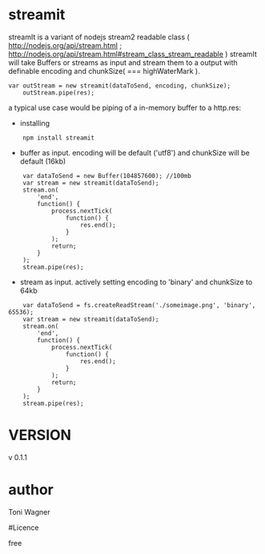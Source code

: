 # streamit

streamIt is a variant of nodejs stream2 readable class ( http://nodejs.org/api/stream.html ; http://nodejs.org/api/stream.html#stream_class_stream_readable )
streamIt will take Buffers or streams as input and stream them to a output with definable encoding and chunkSize( === highWaterMark ).

    var outStream = new streamit(dataToSend, encoding, chunkSize);
		outStream.pipe(res);

a typical use case would be piping of a in-memory buffer to a http.res:


* installing

````
    npm install streamit
````

* buffer as input. encoding will be default ('utf8') and chunkSize will be default (16kb)

````
    var dataToSend = new Buffer(104857600); //100mb
    var stream = new streamit(dataToSend);
    stream.on(
    	'end',
    	function() {
    		process.nextTick(
    			function() {
    				res.end();
    			}
    		);
    		return;
    	}
    );
    stream.pipe(res);
````

* stream as input. actively setting encoding to 'binary' and chunkSize to 64kb

````
    var dataToSend = fs.createReadStream('./someimage.png', 'binary', 65536);
    var stream = new streamit(dataToSend);
    stream.on(
    	'end',
    	function() {
    		process.nextTick(
    			function() {
    				res.end();
    			}
    		);
    		return;
    	}
    );
    stream.pipe(res);
````



# VERSION
v 0.1.1

# author

Toni Wagner

#Licence

free
